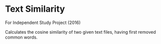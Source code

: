 # Text Similarity
For Independent Study Project (2016)

Calculates the cosine similarity of two given text files, having first removed common words.
